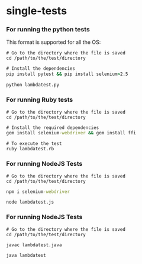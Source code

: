 # single-tests

### For running the python tests

This format is supported for all the OS:

```
# Go to the directory where the file is saved
cd /path/to/the/test/directory
```

```cmd
# Install the dependencies
pip install pytest && pip install selenium>2.5
```

```
python lambdatest.py
```
### For running Ruby tests

```
# Go to the directory where the file is saved
cd /path/to/the/test/directory
```

```cmd
# Install the required dependencies
gem install selenium-webdriver && gem install ffi
```
```
# To execute the test
ruby lambdatest.rb
```

### For running NodeJS Tests

```
# Go to the directory where the file is saved
cd /path/to/the/test/directory
```

```cmd
npm i selenium-webdriver
```
```
node lambdatest.js
```
### For running NodeJS Tests
```
# Go to the directory where the file is saved
cd /path/to/the/test/directory
```

```
javac lambdatest.java
```

```
java lambdatest
```

